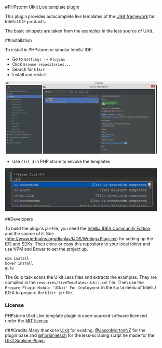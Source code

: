 #PHPstorm UIkit Live template plugin

This plugin provides autocomplete live templates of the [UIkit framework](http://getuikit.com) for IntelliJ IDE products.

The basic snippets are taken from the examples in the less source of UIkit.

##Installation

To install in PHPstorm or simular IntelliJ IDE:

* Go to `Settings -> Plugins`
* Click `Browse repositories...`
* Search for `UIkit`
* Install and restart

![Install plugin](/assets/install_plugin.png)

* Use `Ctrl-J` in PHP storm to envoke the templates

![Use template](/assets/use_template.png)

##Developers

To build the plugins jar-file, you need the [IntelliJ IDEA Community Edition](https://www.jetbrains.com/idea/) and the 
source of it. See (http://www.jetbrains.org/display/IJOS/Writing+Plug-ins) for setting up the IDE and SDKs.
Then clone or copy this repository to your local folder and use NPM and Bower to set the project up.

```
npm install
bower install
gulp
```

The Gulp task scans the UIkit Less files and extracts the examples. They are compiled in the `resources/liveTemplates/Uikit.xml` file.
Then use the `Prepare Plugin Module 'UIkit' For Deployment` in the `Build` menu of IntelliJ IDEA to prepare the `UIkit.jar` file.

### License

PHPstorm UIkit Live template plugin is open-sourced software licensed under the [MIT license](http://opensource.org/licenses/MIT).

###Credits
Many thanks to [UIkit](http://getuikit.com) for existing, [@JasonMortonNZ](https://github.com/JasonMortonNZ/bootstrap3-phpstorm-plugin) 
for the plugin base and [@florianletsch](https://github.com/florianletsch) for the less-scraping script he made for the 
[UIkit Sublime Plugin](https://github.com/uikit/uikit-sublime)